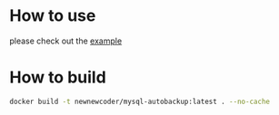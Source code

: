 # How to use

please check out the [example](https://github.com/newnewcoder/dockerfiles/blob/master/simple-mysql-auto-backup/example/docker-compose.yml)


# How to build

~~~bash
docker build -t newnewcoder/mysql-autobackup:latest . --no-cache
~~~
